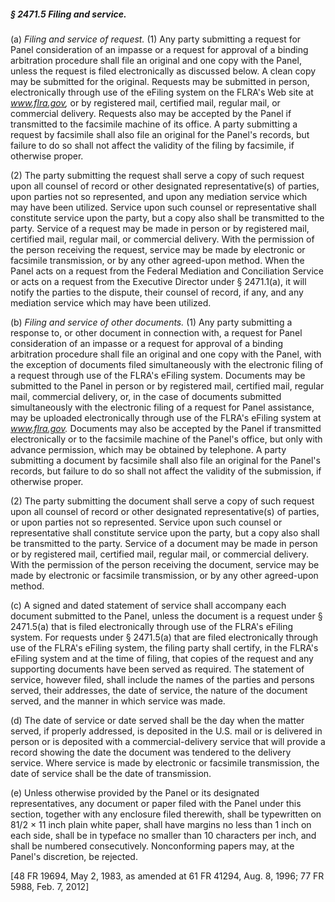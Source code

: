 ##### § 2471.5 Filing and service. #####

(a) *Filing and service of request.* (1) Any party submitting a request for Panel consideration of an impasse or a request for approval of a binding arbitration procedure shall file an original and one copy with the Panel, unless the request is filed electronically as discussed below. A clean copy may be submitted for the original. Requests may be submitted in person, electronically through use of the eFiling system on the FLRA's Web site at *www.flra.gov,* or by registered mail, certified mail, regular mail, or commercial delivery. Requests also may be accepted by the Panel if transmitted to the facsimile machine of its office. A party submitting a request by facsimile shall also file an original for the Panel's records, but failure to do so shall not affect the validity of the filing by facsimile, if otherwise proper.

(2) The party submitting the request shall serve a copy of such request upon all counsel of record or other designated representative(s) of parties, upon parties not so represented, and upon any mediation service which may have been utilized. Service upon such counsel or representative shall constitute service upon the party, but a copy also shall be transmitted to the party. Service of a request may be made in person or by registered mail, certified mail, regular mail, or commercial delivery. With the permission of the person receiving the request, service may be made by electronic or facsimile transmission, or by any other agreed-upon method. When the Panel acts on a request from the Federal Mediation and Conciliation Service or acts on a request from the Executive Director under § 2471.1(a), it will notify the parties to the dispute, their counsel of record, if any, and any mediation service which may have been utilized.

(b) *Filing and service of other documents.* (1) Any party submitting a response to, or other document in connection with, a request for Panel consideration of an impasse or a request for approval of a binding arbitration procedure shall file an original and one copy with the Panel, with the exception of documents filed simultaneously with the electronic filing of a request through use of the FLRA's eFiling system. Documents may be submitted to the Panel in person or by registered mail, certified mail, regular mail, commercial delivery, or, in the case of documents submitted simultaneously with the electronic filing of a request for Panel assistance, may be uploaded electronically through use of the FLRA's eFiling system at *www.flra.gov.* Documents may also be accepted by the Panel if transmitted electronically or to the facsimile machine of the Panel's office, but only with advance permission, which may be obtained by telephone. A party submitting a document by facsimile shall also file an original for the Panel's records, but failure to do so shall not affect the validity of the submission, if otherwise proper.

(2) The party submitting the document shall serve a copy of such request upon all counsel of record or other designated representative(s) of parties, or upon parties not so represented. Service upon such counsel or representative shall constitute service upon the party, but a copy also shall be transmitted to the party. Service of a document may be made in person or by registered mail, certified mail, regular mail, or commercial delivery. With the permission of the person receiving the document, service may be made by electronic or facsimile transmission, or by any other agreed-upon method.

(c) A signed and dated statement of service shall accompany each document submitted to the Panel, unless the document is a request under § 2471.5(a) that is filed electronically through use of the FLRA's eFiling system. For requests under § 2471.5(a) that are filed electronically through use of the FLRA's eFiling system, the filing party shall certify, in the FLRA's eFiling system and at the time of filing, that copies of the request and any supporting documents have been served as required. The statement of service, however filed, shall include the names of the parties and persons served, their addresses, the date of service, the nature of the document served, and the manner in which service was made.

(d) The date of service or date served shall be the day when the matter served, if properly addressed, is deposited in the U.S. mail or is delivered in person or is deposited with a commercial-delivery service that will provide a record showing the date the document was tendered to the delivery service. Where service is made by electronic or facsimile transmission, the date of service shall be the date of transmission.

(e) Unless otherwise provided by the Panel or its designated representatives, any document or paper filed with the Panel under this section, together with any enclosure filed therewith, shall be typewritten on 81/2 × 11 inch plain white paper, shall have margins no less than 1 inch on each side, shall be in typeface no smaller than 10 characters per inch, and shall be numbered consecutively. Nonconforming papers may, at the Panel's discretion, be rejected.

[48 FR 19694, May 2, 1983, as amended at 61 FR 41294, Aug. 8, 1996; 77 FR 5988, Feb. 7, 2012]